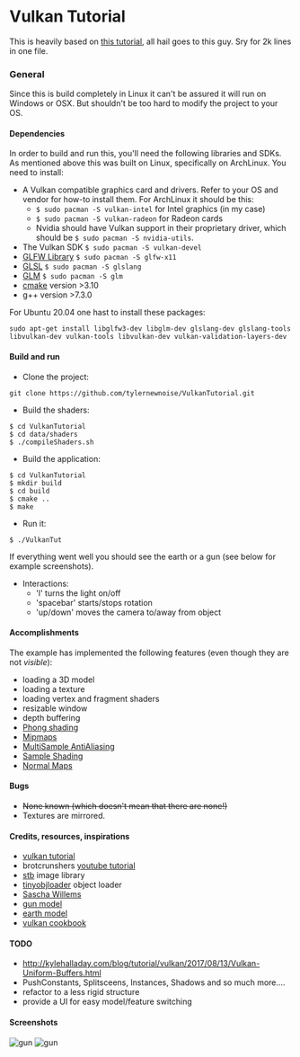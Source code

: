 # Vulkan Tutorial

This is heavily based on [this tutorial](https://vulkan-tutorial.com), all hail 
goes to this guy. Sry for 2k lines in one file.

### General

Since this is build completely in Linux it can't be assured it will run on 
Windows or OSX. But shouldn't be too hard to modify the project to your OS.

#### Dependencies
In order to build and run this, you'll need the following libraries and SDKs. 
As mentioned above this was built on Linux, specifically on ArchLinux. You need
to install:
* A Vulkan compatible graphics card and drivers. Refer to your OS and vendor for 
  how-to install them. For ArchLinux it should be this:
  * ```$ sudo pacman -S vulkan-intel``` for Intel graphics (in my case)
  * ```$ sudo pacman -S vulkan-radeon``` for Radeon cards
  * Nvidia should have Vulkan support in their proprietary driver, which should 
    be ```$ sudo pacman -S nvidia-utils```.
* The Vulkan SDK ```$ sudo pacman -S vulkan-devel```
* [GLFW Library](https://www.glfw.org/) ```$ sudo pacman -S glfw-x11```
* [GLSL](https://github.com/KhronosGroup/glslang) ```$ sudo pacman -S glslang```
* [GLM](https://glm.g-truc.net/0.9.9/index.html ) ```$ sudo pacman -S glm```
* [cmake](cmake.org) version >3.10
* g++ version >7.3.0

For Ubuntu 20.04 one hast to install these packages:
```console
sudo apt-get install libglfw3-dev libglm-dev glslang-dev glslang-tools libvulkan-dev vulkan-tools libvulkan-dev vulkan-validation-layers-dev
```
 
#### Build and run
* Clone the project:

```git clone https://github.com/tylernewnoise/VulkanTutorial.git```
* Build the shaders:
```
$ cd VulkanTutorial
$ cd data/shaders
$ ./compileShaders.sh
```
* Build the application:
 ```
 $ cd VulkanTutorial
 $ mkdir build
 $ cd build
 $ cmake ..
 $ make
```

* Run it:

```$ ./VulkanTut```

If everything went well you should see the earth or a gun (see below for 
example screenshots).

* Interactions:
    * 'l' turns the light on/off
    * 'spacebar' starts/stops rotation
    * 'up/down' moves the camera to/away from object

#### Accomplishments

The example has implemented the following features (even though they are not 
_visible_):
* loading a 3D model
* loading a texture
* loading vertex and fragment shaders
* resizable window
* depth buffering
* [Phong shading](https://en.wikipedia.org/wiki/Phong_shading)
* [Mipmaps](https://en.wikipedia.org/wiki/Mipmap)
* [MultiSample AntiAliasing](https://en.wikipedia.org/wiki/Multisample_anti-aliasing)
* [Sample Shading](https://www.khronos.org/registry/vulkan/specs/1.0/html/vkspec.html#primsrast-sampleshading)
* [Normal Maps](https://en.wikipedia.org/wiki/Normal_mapping)

#### Bugs
* ~~None known (which doesn't mean that there are none!)~~
* Textures are mirrored.

#### Credits, resources, inspirations

* [vulkan tutorial](https://vulkan-tutorial.com)
* brotcrunshers [youtube tutorial](https://www.youtube.com/watch?v=mzVFHEmnRLg&index=1&list=PL58qjcU5nk8uH9mmlASm4SFy1yuPzDAH0)
* [stb](https://github.com/nothings/stb) image library
* [tinyobjloader](https://github.com/syoyo/tinyobjloader) object loader
* [Sascha Willems](https://github.com/SaschaWillems/Vulkan)
* [gun model](https://free3d.com/3d-model/45-acp-smith-and-wesson-13999.html)
* [earth model](https://free3d.com/3d-model/planet-earth-99065.html)
* [vulkan cookbook](https://github.com/PacktPublishing/Vulkan-Cookbook)

#### TODO
* http://kylehalladay.com/blog/tutorial/vulkan/2017/08/13/Vulkan-Uniform-Buffers.html
* PushConstants, Splitsceens, Instances, Shadows and so much more....
* refactor to a less rigid structure
* provide a UI for easy model/feature switching

#### Screenshots
![gun](earth.png)
![gun](gun.png)
